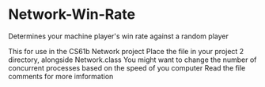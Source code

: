 Network-Win-Rate
================

Determines your machine player's win rate against a random player

This for use in the CS61b Network project
Place the file in your project 2 directory, alongside Network.class
You might want to change the number of concurrent processes based on the speed of you computer
Read the file comments for more imformation
